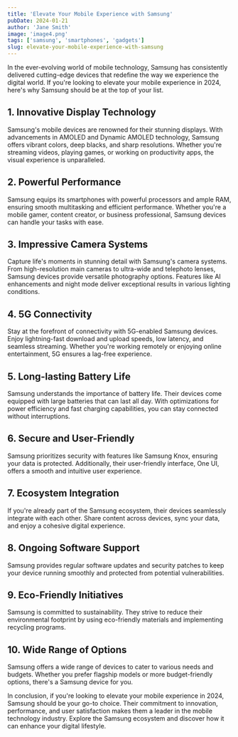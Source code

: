 ```yaml
---
title: 'Elevate Your Mobile Experience with Samsung'
pubDate: 2024-01-21
author: 'Jane Smith'
image: 'image4.png'
tags: ['samsung', 'smartphones', 'gadgets']
slug: elevate-your-mobile-experience-with-samsung
---
```


In the ever-evolving world of mobile technology, Samsung has consistently delivered cutting-edge devices that redefine the way we experience the digital world. If you're looking to elevate your mobile experience in 2024, here's why Samsung should be at the top of your list.

## **1. Innovative Display Technology**

Samsung's mobile devices are renowned for their stunning displays. With advancements in AMOLED and Dynamic AMOLED technology, Samsung offers vibrant colors, deep blacks, and sharp resolutions. Whether you're streaming videos, playing games, or working on productivity apps, the visual experience is unparalleled.

## **2. Powerful Performance**

Samsung equips its smartphones with powerful processors and ample RAM, ensuring smooth multitasking and efficient performance. Whether you're a mobile gamer, content creator, or business professional, Samsung devices can handle your tasks with ease.

## **3. Impressive Camera Systems**

Capture life's moments in stunning detail with Samsung's camera systems. From high-resolution main cameras to ultra-wide and telephoto lenses, Samsung devices provide versatile photography options. Features like AI enhancements and night mode deliver exceptional results in various lighting conditions.

## **4. 5G Connectivity**

Stay at the forefront of connectivity with 5G-enabled Samsung devices. Enjoy lightning-fast download and upload speeds, low latency, and seamless streaming. Whether you're working remotely or enjoying online entertainment, 5G ensures a lag-free experience.

## **5. Long-lasting Battery Life**

Samsung understands the importance of battery life. Their devices come equipped with large batteries that can last all day. With optimizations for power efficiency and fast charging capabilities, you can stay connected without interruptions.

## **6. Secure and User-Friendly**

Samsung prioritizes security with features like Samsung Knox, ensuring your data is protected. Additionally, their user-friendly interface, One UI, offers a smooth and intuitive user experience.

## **7. Ecosystem Integration**

If you're already part of the Samsung ecosystem, their devices seamlessly integrate with each other. Share content across devices, sync your data, and enjoy a cohesive digital experience.

## **8. Ongoing Software Support**

Samsung provides regular software updates and security patches to keep your device running smoothly and protected from potential vulnerabilities.

## **9. Eco-Friendly Initiatives**

Samsung is committed to sustainability. They strive to reduce their environmental footprint by using eco-friendly materials and implementing recycling programs.

## **10. Wide Range of Options**

Samsung offers a wide range of devices to cater to various needs and budgets. Whether you prefer flagship models or more budget-friendly options, there's a Samsung device for you.

In conclusion, if you're looking to elevate your mobile experience in 2024, Samsung should be your go-to choice. Their commitment to innovation, performance, and user satisfaction makes them a leader in the mobile technology industry. Explore the Samsung ecosystem and discover how it can enhance your digital lifestyle.
